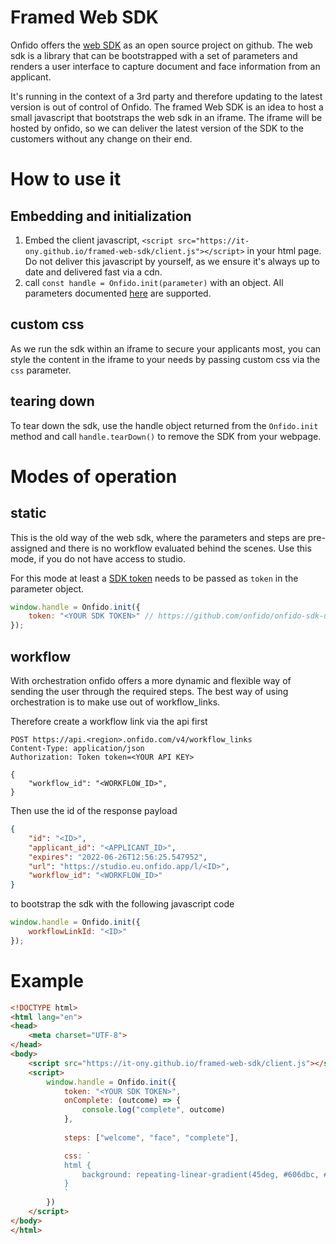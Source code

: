 # Framed Web SDK

Onfido offers the [web SDK](https://github.com/onfido/onfido-sdk-ui) as an open source project on github. The web sdk
is a library that can be bootstrapped with a set of parameters and renders a user interface to capture document and face 
information from an applicant.

It's running in the context of a 3rd party and therefore updating to the latest version is out of control of Onfido. The 
framed Web SDK is an idea to host a small javascript that bootstraps the web sdk in an iframe. The iframe will be hosted 
by onfido, so we can deliver the latest version of the SDK to the customers without any change on their end.

# How to use it
## Embedding and initialization

1. Embed the client javascript, `<script src="https://it-ony.github.io/framed-web-sdk/client.js"></script>` in your html page. Do not deliver this javascript by
yourself, as we ensure it's always up to date and delivered fast via a cdn.
2. call `const handle = Onfido.init(parameter)` with an object. All parameters documented [here](https://github.com/onfido/onfido-sdk-ui#6-initialize-the-sdk) are supported.

## custom css

As we run the sdk within an iframe to secure your applicants most, you can style the content in the iframe to your needs by passing custom css via
the `css` parameter.

## tearing down

To tear down the sdk, use the handle object returned from the `Onfido.init` method and call `handle.tearDown()` to remove the SDK from your webpage.

# Modes of operation
## static
         
This is the old way of the web sdk, where the parameters and steps are pre-assigned and there is no workflow evaluated 
behind the scenes. Use this mode, if you do not have access to studio.

For this mode at least a [SDK token](https://github.com/onfido/onfido-sdk-ui#3-generate-an-sdk-token) needs to be passed 
as `token` in the parameter object.

```js
window.handle = Onfido.init({
    token: "<YOUR SDK TOKEN>" // https://github.com/onfido/onfido-sdk-ui#3-generate-an-sdk-token
});
```
                                                                                                
## workflow

With orchestration onfido offers a more dynamic and flexible way of sending the user through the required steps. The best
way of using orchestration is to make use out of workflow_links.

Therefore create a workflow link via the api first

```http request
POST https://api.<region>.onfido.com/v4/workflow_links
Content-Type: application/json
Authorization: Token token=<YOUR API KEY>

{
    "workflow_id": "<WORKFLOW_ID>",
}
```

Then use the id of the response payload

```json
{
    "id": "<ID>",
    "applicant_id": "<APPLICANT_ID>",
    "expires": "2022-06-26T12:56:25.547952",
    "url": "https://studio.eu.onfido.app/l/<ID>",
    "workflow_id": "<WORKFLOW_ID>"
}
```

to bootstrap the sdk with the following javascript code

```js
window.handle = Onfido.init({
    workflowLinkId: "<ID>"
});
```

# Example
     
```html
<!DOCTYPE html>
<html lang="en">
<head>
    <meta charset="UTF-8">
</head>
<body>
    <script src="https://it-ony.github.io/framed-web-sdk/client.js"></script>
    <script>
        window.handle = Onfido.init({
            token: "<YOUR SDK TOKEN>",
            onComplete: (outcome) => {
                console.log("complete", outcome)
            },
            
            steps: ["welcome", "face", "complete"],

            css: `
            html {
                background: repeating-linear-gradient(45deg, #606dbc, #606dbc 10px, #465298 10px, #465298 20px);
            }
            `
        })
    </script>
</body>
</html>
```




